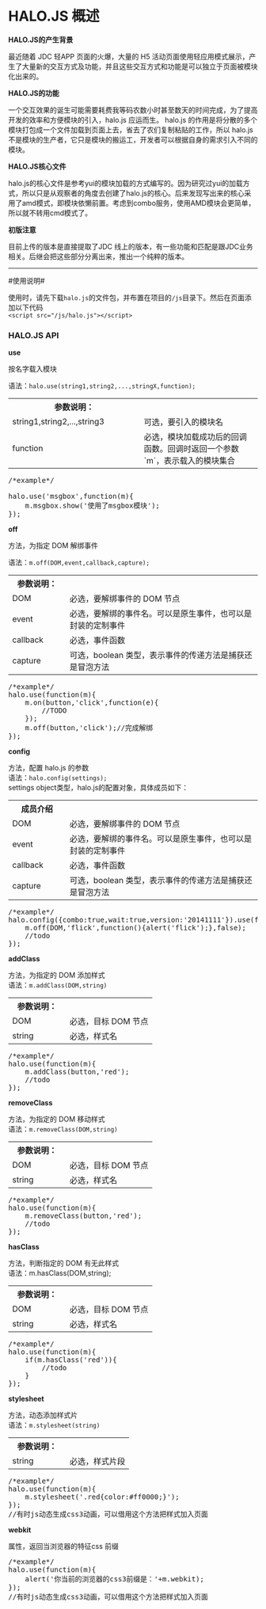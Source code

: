 # HALO.JS 概述 #

**HALO.JS的产生背景**

最近随着 JDC 轻APP 页面的火爆，大量的 H5 活动页面使用轻应用模式展示，产生了大量新的交互方式及功能，并且这些交互方式和功能是可以独立于页面被模块化出来的。

**HALO.JS的功能**

一个交互效果的诞生可能需要耗费我等码农数小时甚至数天的时间完成，为了提高开发的效率和方便模块的引入，halo.js 应运而生。
halo.js 的作用是将分散的多个模块打包成一个文件加载到页面上去，省去了农们复制粘贴的工作，所以 halo.js 不是模块的生产者，它只是模块的搬运工，开发者可以根据自身的需求引入不同的模块。

**HALO.JS核心文件**

halo.js的核心文件是参考yui的模块加载的方式编写的。因为研究过yui的加载方式，所以只是从观察者的角度去创建了halo.js的核心。后来发现写出来的核心采用了amd模式，即模块依懒前置。考虑到combo服务，使用AMD模块会更简单，所以就不转用cmd模式了。

**初版注意**

目前上传的版本是直接提取了JDC 线上的版本，有一些功能和匹配是跟JDC业务相关。后继会把这些部分分离出来，推出一个纯粹的版本。

------------------------------------------------------------------------------------------------------------
#使用说明#

使用时，请先下载`halo.js`的文件包，并布置在项目的`/js`目录下。然后在页面添加以下代码  
`<script src="/js/halo.js"></script>`

### HALO.JS API ###

**use**

按名字载入模块

语法：`halo.use(string1,string2,...,stringX,function);`

<table style="border-collapse:collapse;" width="100%">
    <tr>
        <th width="250">参数说明：</th>
        <th></th>
    </tr>
    <tr>
        <td>string1,string2,...,string3</td>
        <td>可选，要引入的模块名</td>
    </tr>
    <tr>
        <td>function</td>
        <td>必选，模块加载成功后的回调函数。回调时返回一个参数`m`，表示载入的模块集合</td>
    </tr>
</table>

<pre>
/*example*/

halo.use('msgbox',function(m){  
	m.msgbox.show('使用了msgbox模块');  
});
</pre>

**off**

方法，为指定 DOM 解绑事件

语法：`m.off(DOM,event,callback,capture);`

<table style="border-collapse:collapse;" width="100%">
    <tr>
        <th width="100">参数说明：</th>
        <th></th>
    </tr>
    <tr>
        <td>DOM</td>
        <td>必选，要解绑事件的 DOM 节点</td>
    </tr>
    <tr>
        <td>event</td>
        <td>必选，要解绑的事件名。可以是原生事件，也可以是封装的定制事件</td>
    </tr>
	<tr>
		<td>callback</td>
		<td>必选，事件函数</td>
	</tr>
	<tr>
		<td>capture</td>
		<td>可选，boolean 类型，表示事件的传递方法是捕获还是冒泡方法</td>
	</tr>
</table>          
<pre>
/*example*/
halo.use(function(m){
    m.on(button,'click',function(e){
        //TODO
    });
    m.off(button,'click');//完成解绑
});
</pre>

**config**

方法，配置 halo.js 的参数  
语法：`halo.config(settings);`  
settings object类型，halo.js的配置对象，具体成员如下：

<table style="border-collapse:collapse;" width="100%">
    <tr>
        <th width="100">成员介绍</th>
        <th></th>
    </tr>
    <tr>
        <td>DOM</td>
        <td>必选，要解绑事件的 DOM 节点</td>
    </tr>
    <tr>
        <td>event</td>
        <td>必选，要解绑的事件名。可以是原生事件，也可以是封装的定制事件</td>
    </tr>
	<tr>
		<td>callback</td>
		<td>必选，事件函数</td>
	</tr>
	<tr>
		<td>capture</td>
		<td>可选，boolean 类型，表示事件的传递方法是捕获还是冒泡方法</td>
	</tr>
</table>  
<pre>
/*example*/
halo.config({combo:true,wait:true,version:'20141111'}).use(function(m){
    m.off(DOM,'flick',function(){alert('flick');},false);
    //todo
});
</pre>

**addClass**

方法，为指定的 DOM 添加样式  
语法：`m.addClass(DOM,string)`

<table style="border-collapse:collapse;" width="100%">
    <tr>
        <th width="100">参数说明：</th>
        <th></th>
    </tr>
    <tr>
        <td>DOM</td>
        <td>必选，目标 DOM 节点</td>
    </tr>
    <tr>
        <td>string</td>
        <td>必选，样式名</td>
    </tr>
</table>  

<pre>
/*example*/
halo.use(function(m){
    m.addClass(button,'red');
    //todo
});
</pre>

**removeClass**

方法，为指定的 DOM 移动样式  
语法：`m.removeClass(DOM,string)`

<table style="border-collapse:collapse;" width="100%">
    <tr>
        <th width="100">参数说明：</th>
        <th></th>
    </tr>
    <tr>
        <td>DOM</td>
        <td>必选，目标 DOM 节点</td>
    </tr>
    <tr>
        <td>string</td>
        <td>必选，样式名</td>
    </tr>
</table> 

<pre>
/*example*/
halo.use(function(m){
    m.removeClass(button,'red');
    //todo
});
</pre>

**hasClass**

方法，判断指定的 DOM 有无此样式  
语法：m.hasClass(DOM,string);

<table style="border-collapse:collapse;" width="100%">
    <tr>
        <th width="100">参数说明：</th>
        <th></th>
    </tr>
    <tr>
        <td>DOM</td>
        <td>必选，目标 DOM 节点</td>
    </tr>
    <tr>
        <td>string</td>
        <td>必选，样式名</td>
    </tr>
</table> 

<pre>
/*example*/
halo.use(function(m){
    if(m.hasClass('red')){
        //todo
    }
});
</pre>

**stylesheet**

方法，动态添加样式片  
语法：`m.stylesheet(string)`

<table style="border-collapse:collapse;" width="100%">
    <tr>
        <th width="100">参数说明：</th>
        <th></th>
    </tr>
    <tr>
        <td>string</td>
        <td>必选，样式片段</td>
    </tr>
</table> 

<pre>
/*example*/
halo.use(function(m){
    m.stylesheet('.red{color:#ff0000;}');
});
//有时js动态生成css3动画，可以借用这个方法把样式加入页面
</pre>

**webkit**

属性，返回当浏览器的特征css 前缀

<pre>
/*example*/
halo.use(function(m){
    alert('你当前的浏览器的css3前缀是：'+m.webkit);
});
//有时js动态生成css3动画，可以借用这个方法把样式加入页面
</pre>